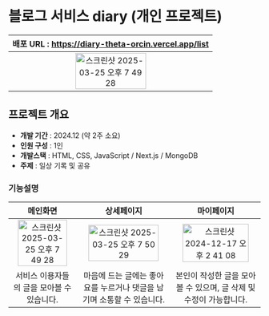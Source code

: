 # 블로그 서비스 diary (개인 프로젝트)

| **배포 URL : https://diary-theta-orcin.vercel.app/list** |
| :------: |
|<img width="60%" alt="스크린샷 2025-03-25 오후 7 49 28" src="https://github.com/user-attachments/assets/4d9cfce3-94f4-4428-aab3-ce0260ad1fb5" />|


 

## 프로젝트 개요
- **개발 기간** : 2024.12 (약 2주 소요)
- **인원 구성** : 1인
- **개발스택** : HTML, CSS, JavaScript / Next.js /  MongoDB 
- **주제** : 일상 기록 및 공유

### 기능설명
| **메인화면** | **상세페이지** |  **마이페이지** |
| :------: | :------: | :------: | 
| <img width="90%" alt="스크린샷 2025-03-25 오후 7 49 28" src="https://github.com/user-attachments/assets/4d9cfce3-94f4-4428-aab3-ce0260ad1fb5" /> |<img width="90%" alt="스크린샷 2025-03-25 오후 7 50 29" src="https://github.com/user-attachments/assets/bcc370ed-85a7-498d-8112-e18e3f6231d4" />|<img width="90%" alt="스크린샷 2024-12-17 오후 2 41 08" src="https://github.com/user-attachments/assets/3feab2a7-dc07-4c93-ac48-7fdf6cc9a61a" /> 
| 서비스 이용자들의 글을 모아볼 수 있습니다. | 마음에 드는 글에는 좋아요를 누르거나 댓글을 남기며 소통할 수 있습니다. | 본인이 작성한 글을 모아볼 수 있으며, 글 삭제 및 수정이 가능합니다. |
